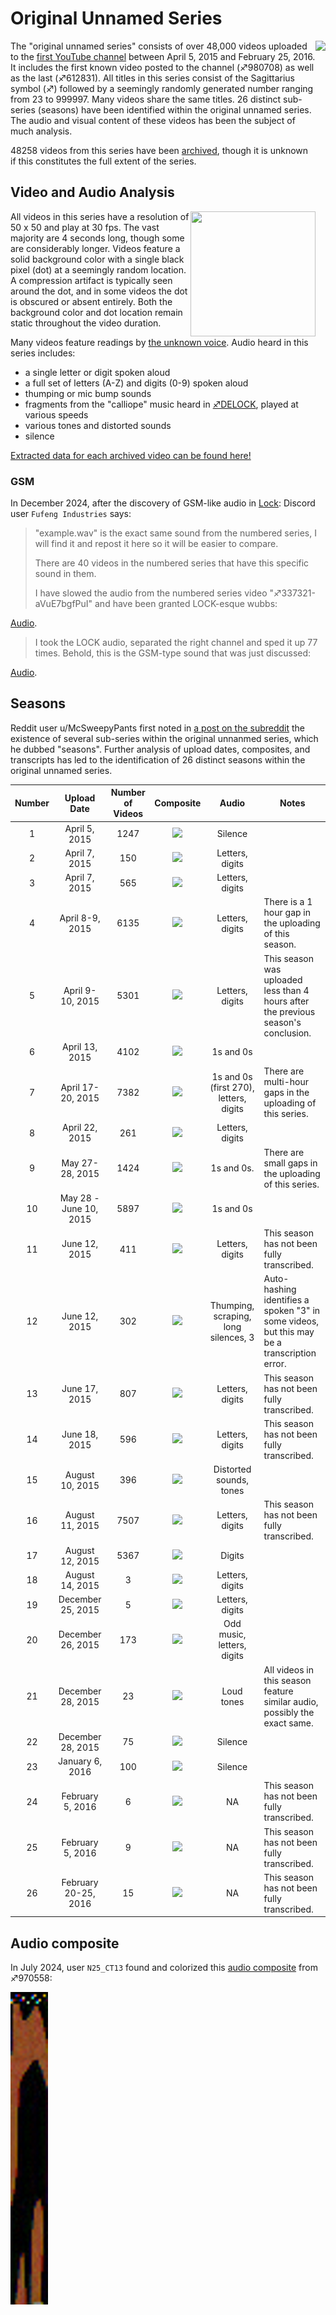 # Original Unnamed Series

<img align="right" src="og_series_100.png" height="300">

The "original unnamed series" consists of over 48,000 videos uploaded to the [first YouTube channel](Real_and_Fake_channels "wikilink") between April 5, 2015 and February 25, 2016. It includes the first known video posted to the channel (♐980708) as well as the last (♐612831). All titles in this series consist of the Sagittarius symbol (♐) followed by a seemingly randomly generated number ranging from 23 to 999997. Many videos share the same titles. 26 distinct sub-series (seasons) have been identified within the original unnamed series. The audio and visual content of these videos has been the subject of much analysis.

48258 videos from this series have been [archived](archives "wikilink"), though it is unknown if this constitutes the full extent of the series.

## Video and Audio Analysis

<img align="right" src="og_example_frame.png" width="200" height="200">

All videos in this series have a resolution of 50 x 50 and play at 30 fps. The vast majority are 4 seconds long, though some are considerably longer. Videos feature a solid background color with a single black pixel (dot) at a seemingly random location. A compression artifact is typically seen around the dot, and in some videos the dot is obscured or absent entirely. Both the background color and dot location remain static throughout the video duration.

Many videos feature readings by [the unknown voice](Unknown_Voice "wikilink"). Audio heard in this series includes:
  - a single letter or digit spoken aloud
  - a full set of letters (A-Z) and digits (0-9) spoken aloud
  - thumping or mic bump sounds
  - fragments from the "calliope" music heard in [♐DELOCK](DELOCK "wikilink"), played at various speeds
  - various tones and distorted sounds
  - silence

[Extracted data for each archived video can be found here!](og_manifest.csv "wikilink")

### GSM

In December 2024, after the discovery of GSM-like audio in [Lock](LOCK): Discord user `Fufeng Industries` says:

> "example.wav" is the exact same sound from the numbered series, I will find it and repost it here so it will be easier to compare.
>
> There are 40 videos in the numbered series that have this specific sound in them.
>
> I have slowed the audio from the numbered series video "♐337321-aVuE7bgfPuI" and have been granted LOCK-esque wubbs:

[Audio](OUS_SLOWED0.013.mp3).

> I took the LOCK audio, separated the right channel and sped it up 77 times. Behold, this is the GSM-type sound that was just discussed:

[Audio](OUS_LOCK_SPED_RIGHT.mp3).

## Seasons

Reddit user u/McSweepyPants first noted in [a post on the subreddit](https://www.reddit.com/r/UnfavorableSemicircle/comments/46zwat/breakdown_of_todays_findings_february_22nd_2016/) the existence of several sub-series within the original unnanmed series, which he dubbed "seasons". Further analysis of upload dates, composites, and transcripts has led to the identification of 26 distinct seasons within the original unnamed series.

| Number | Upload Date | Number of Videos | Composite | Audio | Notes
| :-: | :-: | :-: | :-: | :-: | --- |
| 1 | April 5, 2015 | 1247 | <img src="og_01_43_upscale.png"> | Silence | |
| 2 | April 7, 2015 | 150 | <img src="og_02_30_upscale.png"> | Letters, digits | |
| 3 | April 7, 2015 | 565 | <img src="og_03_27_upscale.png"> | Letters, digits| |
| 4 | April 8-9, 2015 | 6135 | <img src="og_04_69_upscale.png"> | Letters, digits| There is a 1 hour gap in the uploading of this season. |
| 5 | April 9-10, 2015 | 5301 | <img src="og_05_68_upscale.png"> | Letters, digits| This season was uploaded less than 4 hours after the previous season's conclusion. |
| 6 | April 13, 2015 | 4102 | <img src="og_06_70_upscale.png"> | 1s and 0s | |
| 7 | April 17-20, 2015 | 7382 | <img src="og_07_78_upscale.png"> | 1s and 0s (first 270), letters, digits | There are multi-hour gaps in the uploading of this series. |
| 8 | April 22, 2015 | 261 | <img src="og_08_29_upscale.png"> | Letters, digits | |
| 9 | May 27-28, 2015 | 1424 | <img src="og_09_65_upscale.png"> | 1s and 0s. | There are small gaps in the uploading of this series. |
| 10 | May 28 - June 10, 2015 | 5897 | <img src="og_10_72_upscale.png"> | 1s and 0s | |
| 11 | June 12, 2015 | 411 | <img src="og_11_59_upscale.png"> | Letters, digits | This season has not been fully transcribed. |
| 12 | June 12, 2015 | 302 | <img src="og_12_38_upscale.png"> | Thumping, scraping, long silences, 3 | Auto-hashing identifies a spoken "3" in some videos, but this may be a transcription error. |
| 13 | June 17, 2015 | 807 | <img src="og_13_34_upscale.png"> | Letters, digits | This season has not been fully transcribed. |
| 14 | June 18, 2015 | 596 | <img src="og_14_40_upscale.png"> | Letters, digits | This season has not been fully transcribed. |
| 15 | August 10, 2015 | 396 | <img src="og_15_15_upscale.png"> | Distorted sounds, tones | |
| 16 | August 11, 2015 | 7507 | <img src="og_16_95_upscale.png"> | Letters, digits | This season has not been fully transcribed. |
| 17 | August 12, 2015 | 5367 | <img src="og_17_93_upscale.png"> | Digits | |
| 18 | August 14, 2015 | 3 | <img src="og_18_3_upscale.png"> | Letters, digits | |
| 19 | December 25, 2015 | 5 | <img src="og_19_5_upscale.png"> | Letters, digits | |
| 20 | December 26, 2015 | 173 | <img src="og_20_15_upscale.png"> | Odd music, letters, digits| |
| 21 | December 28, 2015 | 23 | <img src="og_21_23_upscale.png"> | Loud tones | All videos in this season feature similar audio, possibly the exact same. |
| 22 | December 28, 2015 | 75 | <img src="og_22_9_upscale.png"> | Silence | |
| 23 | January 6, 2016 | 100 | <img src="og_23_10_upscale.png"> | Silence | |
| 24 | February 5, 2016 | 6 | <img src="og_24_6_upscale.png"> | NA | This season has not been fully transcribed. |
| 25 | February 5, 2016  | 9 | <img src="og_25_3_upscale.png"> | NA | This season has not been fully transcribed. |
| 26 | February 20-25, 2016 | 15 | <img src="og_26_5_upscale.png"> | NA | This season has not been fully transcribed. |

## Audio composite

In July 2024, user `N25_CT13` found and colorized this [audio composite](audio_composites) from ♐970558:

![original_970558_colorized_audio_composite.png](original_970558_colorized_audio_composite.png)
